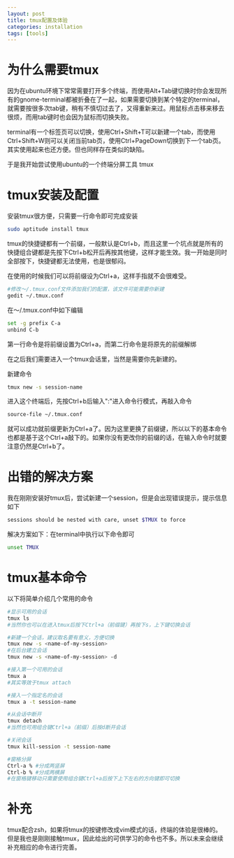 ```yaml
---
layout: post
title: tmux配置及体验
categories: installation
tags: [tools]
---
```


# 为什么需要tmux

因为在ubuntu环境下常常需要打开多个终端，而使用Alt+Tab键切换时你会发现所有的gnome-terminal都被折叠在了一起，如果需要切换到某个特定的terminal，就需要按很多次tab键，稍有不慎切过去了，又得重新来过。用鼠标点击移来移去很烦，而用tab键时也会因为鼠标而切换失败。

terminal有一个标签页可以切换，使用Ctrl+Shift+T可以新建一个tab，而使用Ctrl+Shift+W则可以关闭当前tab页，使用Ctrl+PageDown切换到下一个tab页。其实使用起来也还方便。但也同样存在类似的缺陷。

于是我开始尝试使用ubuntu的一个终端分屏工具 tmux

# tmux安装及配置

安装tmux很方便，只需要一行命令即可完成安装

```bash
sudo aptitude install tmux
```

tmux的快捷键都有一个前缀，一般默认是Ctrl+b，而且这里一个坑点就是所有的快捷组合键都是先按下Ctrl+b松开后再按其他键，这样才能生效。我一开始是同时全部按下，快捷键都无法使用，也是很郁闷。

在使用的时候我们可以将前缀设为Ctrl+a，这样手指就不会很难受。

```bash
#修改～/.tmux.conf文件添加我们的配置，该文件可能需要你新建
gedit ~/.tmux.conf
```
在～/.tmux.conf中如下编辑
```bash
set -g prefix C-a
unbind C-b
```

第一行命令是将前缀设置为Ctrl+a，而第二行命令是将原先的前缀解绑

在之后我们需要进入一个tmux会话里，当然是需要你先新建的。

新建命令
```bash
tmux new -s session-name
```
进入这个终端后，先按Ctrl+b后输入":"进入命令行模式，再敲入命令

```bash
source-file ~/.tmux.conf
```
就可以成功就前缀更新为Ctrl+a了。因为这里更换了前缀键，所以以下的基本命令也都是基于这个Ctrl+a敲下的。如果你没有更改你的前缀的话，在输入命令时就要注意仍然是Ctrl+b了。

# 出错的解决方案

我在刚刚安装好tmux后，尝试新建一个session，但是会出现错误提示，提示信息如下

```bash
sessions should be nested with care, unset $TMUX to force
```

解决方案如下：在terminal中执行以下命令即可

```bash
unset TMUX
```

# tmux基本命令

以下将简单介绍几个常用的命令

```bash
#显示可用的会话
tmux ls
#当然你也可以在进入tmux后按下Ctrl+a（前缀键）再按下s，上下键切换会话

#新建一个会话，建议取名要有意义，方便切换
tmux new -s <name-of-my-session>
#在后台建立会话
tmux new -s <name-of-my-session> -d

#接入第一个可用的会话
tmux a
#其实等效于tmux attach

#接入一个指定名的会话
tmux a -t session-name

#从会话中断开
tmux detach
#当然也可用组合键Ctrl+a（前缀）后按d断开会话

#关闭会话
tmux kill-session -t session-name

#窗格分屏
Ctrl-a % #分成两竖屏
Ctrl-b % #分成两横屏
#在窗格键移动只需要使用组合键Ctrl+a后按下上下左右的方向键即可切换

```
# 补充

tmux配合zsh，如果将tmux的按键修改成vim模式的话，终端的体验是很棒的。但是我也是刚刚接触tmux，因此给出的可供学习的命令也不多。所以未来会继续补充相应的命令进行完善。
